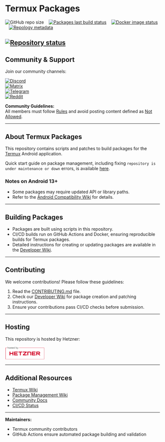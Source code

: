 # Termux Packages

![GitHub repo size](https://img.shields.io/github/repo-size/termux/termux-packages) &nbsp;&nbsp;
[![Packages last build status](https://github.com/termux/termux-packages/actions/workflows/packages.yml/badge.svg?branch=master)](https://github.com/termux/termux-packages/actions/workflows/packages.yml) &nbsp;&nbsp;
[![Docker image status](https://github.com/termux/termux-packages/workflows/Docker%20image/badge.svg)](https://hub.docker.com/r/termux/package-builder) &nbsp;&nbsp;
[![Repology metadata](https://github.com/termux/repology-metadata/workflows/Repology%20metadata/badge.svg)](https://repology.org/repository/termux) &nbsp;&nbsp;

[![Repository status](https://repology.org/badge/repository-big/termux.svg)](https://repology.org/repository/termux)
---

## Community & Support

Join our community channels:

[![Discord](https://img.shields.io/discord/641256914684084234.svg?label=&logo=discord&logoColor=ffffff&color=5865F2)](https://discord.gg/HXpF69X)  
[![Matrix](https://img.shields.io/badge/Matrix-%E2%80%8B?style=plastic&logo=matrix&logoColor=white&color=green)](https://matrix.to/#/#Termux:matrix.org)  
[![Telegram](https://img.shields.io/badge/Telegram-%E2%80%8B?style=plastic&logo=telegram&logoColor=white&color=blue)](https://t.me/termux24x7)  
[![Reddit](https://img.shields.io/badge/Reddit-%E2%80%8B?style=plastic&logo=reddit&logoColor=white&color=red)](https://www.reddit.com/r/termux/)

**Community Guidelines:**  
All members must follow [Rules](https://github.com/termux/termux-community/blob/site/site/pages/en/rules/index.md) and avoid posting content defined as [Not Allowed](https://github.com/termux/termux-community/blob/site/site/pages/en/rules/index.md#8-content-not-allowed).

---

## About Termux Packages

This repository contains scripts and patches to build packages for the [Termux](https://github.com/termux/termux-app) Android application.

Quick start guide on package management, including fixing `repository is under maintenance or down` errors, is available [here](https://github.com/termux/termux-packages/wiki/Package-Management).

### Notes on Android 13+  
- Some packages may require updated API or library paths.  
- Refer to the [Android Compatibility Wiki](https://github.com/termux/termux-packages/wiki/Android-13) for details.  

---

## Building Packages

- Packages are built using scripts in this repository.  
- CI/CD builds run on GitHub Actions and Docker, ensuring reproducible builds for Termux packages.  
- Detailed instructions for creating or updating packages are available in the [Developer Wiki](https://github.com/termux/termux-packages/wiki).

---

## Contributing

We welcome contributions! Please follow these guidelines:

1. Read the [CONTRIBUTING.md](https://github.com/termux/termux-packages/blob/master/CONTRIBUTING.md) file.  
2. Check our [Developer Wiki](https://github.com/termux/termux-packages/wiki) for package creation and patching instructions.  
3. Ensure your contributions pass CI/CD checks before submission.

---

## Hosting

This repository is hosted by Hetzner:

<img src=".github/static/hosted-by-hetzner.png" alt="Hosted by Hetzner" width="128px">

---

## Additional Resources

- [Termux Wiki](https://wiki.termux.com/wiki/Main_Page)  
- [Package Management Wiki](https://github.com/termux/termux-packages/wiki/Package-Management)  
- [Community Docs](https://github.com/termux/termux-community/blob/site/site/pages/en/index.md)  
- [CI/CD Status](https://github.com/termux/termux-packages/actions)

---

**Maintainers:**  
- Termux community contributors  
- GitHub Actions ensure automated package building and validation

